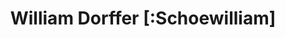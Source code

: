 ---
title: "William Dorffer [:Schoewilliam]"
layout: index
type: pages
permalink: /en/
navigation:
 - title: About
   url: "#about"
 - title: Projects
   url: "#projects"
 - title: Blog
   url: "#blog"
---